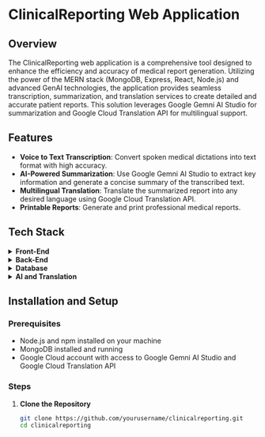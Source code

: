 # ClinicalReporting Web Application

## Overview
The ClinicalReporting web application is a comprehensive tool designed to enhance the efficiency and accuracy of medical report generation. Utilizing the power of the MERN stack (MongoDB, Express, React, Node.js) and advanced GenAI technologies, the application provides seamless transcription, summarization, and translation services to create detailed and accurate patient reports. This solution leverages Google Gemni AI Studio for summarization and Google Cloud Translation API for multilingual support.

## Features
- **Voice to Text Transcription**: Convert spoken medical dictations into text format with high accuracy.
- **AI-Powered Summarization**: Use Google Gemni AI Studio to extract key information and generate a concise summary of the transcribed text.
- **Multilingual Translation**: Translate the summarized report into any desired language using Google Cloud Translation API.
- **Printable Reports**: Generate and print professional medical reports.

## Tech Stack
<details>
<summary><b>Front-End</b></summary>
- **React.js**: A JavaScript library for building user interfaces.
- **NextUI**: A modern UI library to create beautiful and fast user interfaces.
- **Tailwind CSS**: A utility-first CSS framework for styling.
</details>

<details>
<summary><b>Back-End</b></summary>
- **Node.js**: A JavaScript runtime built on Chrome's V8 JavaScript engine.
- **Express.js**: A minimal and flexible Node.js web application framework.
</details>

<details>
<summary><b>Database</b></summary>
- **MongoDB**: A NoSQL database for storing application data.
</details>

<details>
<summary><b>AI and Translation</b></summary>
- **GenAI (Google Gemni AI Studio)**: Provides advanced AI capabilities for summarizing text.
- **Google Cloud Translation API**: Allows for translating text into multiple languages.
</details>

## Installation and Setup
### Prerequisites
- Node.js and npm installed on your machine
- MongoDB installed and running
- Google Cloud account with access to Google Gemni AI Studio and Google Cloud Translation API

### Steps
1. **Clone the Repository**
   ```bash
   git clone https://github.com/yourusername/clinicalreporting.git
   cd clinicalreporting
